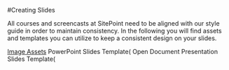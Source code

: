 #Creating Slides

All courses and screencasts at SitePoint need to be aligned with our style guide in order to maintain consistency. 
In the following you will find assets and templates you can utilize to keep a consistent design on your slides.

[Image Assets](http://www.yahoo.com)
PowerPoint Slides Template(
Open Document Presentation Slides Template(
